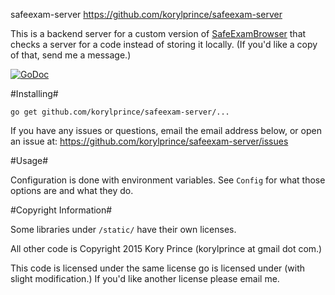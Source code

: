 safeexam-server
https://github.com/korylprince/safeexam-server

This is a backend server for a custom version of [SafeExamBrowser](http://www.safeexambrowser.org) that checks a server for a code instead of storing it locally. (If you'd like a copy of that, send me a message.)

[![GoDoc](https://godoc.org/github.com/korylprince/safeexam-server?status.svg)](https://godoc.org/github.com/korylprince/safeexam-server)

#Installing#

`go get github.com/korylprince/safeexam-server/...`

If you have any issues or questions, email the email address below, or open an issue at:
https://github.com/korylprince/safeexam-server/issues

#Usage#

Configuration is done with environment variables. See `Config` for what those options are and what they do.

#Copyright Information#

Some libraries under `/static/` have their own licenses.

All other code is Copyright 2015 Kory Prince (korylprince at gmail dot com.)

This code is licensed under the same license go is licensed under (with slight modification.) If you'd like another license please email me.
